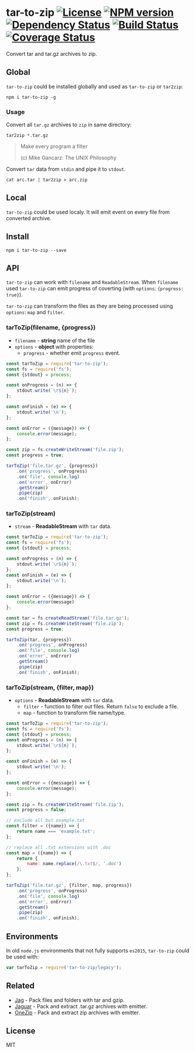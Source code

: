 # tar-to-zip [![License][LicenseIMGURL]][LicenseURL] [![NPM version][NPMIMGURL]][NPMURL] [![Dependency Status][DependencyStatusIMGURL]][DependencyStatusURL] [![Build Status][BuildStatusIMGURL]][BuildStatusURL] [![Coverage Status][CoverageIMGURL]][CoverageURL]

Convert tar and tar.gz archives to zip.

## Global

`tar-to-zip` could be installed globally and used as `tar-to-zip` or `tar2zip`:

```
npm i tar-to-zip -g
```

### Usage

Convert all `tar.gz` archives to `zip` in same directory:

```
tar2zip *.tar.gz
```

> Make every program a filter
>
> (c) Mike Gancarz: The UNIX Philosophy

Convert `tar` data from `stdin` and pipe it to `stdout`.

```
cat arc.tar | tar2zip > arc.zip
```

## Local

`tar-to-zip` could be used localy. It will emit event on every file from converted archive.

## Install

```
npm i tar-to-zip --save
```

## API

`tar-to-zip` can work with `filename` and `ReadableStream`. When `filename` used `tar-to-zip` can emit
progress of coverting (with `options`: `{progress: true}`).

`tar-to-zip` can transform the files as they are being processed using `options`: `map` and `filter`.

### tarToZip(filename, {progress})

- `filename` - **string** name of the file
- `options` - **object** with properties:
  - `progress` - whether emit `progress` event.

```js
const tarToZip = require('tar-to-zip');
const fs = require('fs');
const {stdout} = process;

const onProgress = (n) => {
    stdout.write(`\r${n}`);
};

const onFinish = (e) => {
    stdout.write('\n');
};

const onError = ({message}) => {
    console.error(message);
};

const zip = fs.createWriteStream('file.zip');
const progress = true;

tarToZip('file.tar.gz', {progress})
    .on('progress', onProgress)
    .on('file', console.log)
    .on('error', onError)
    .getStream()
    .pipe(zip)
    .on('finish', onFinish);

```

### tarToZip(stream)

- `stream` - **ReadableStream** with `tar` data.

```js
const tarToZip = require('tar-to-zip');
const fs = require('fs');
const {stdout} = process;

const onProgress = (n) => {
    stdout.write(`\r${n}`);
};
const onFinish = (e) => {
    stdout.write('\n');
};

const onError = ({message}) => {
    console.error(message)
};

const tar = fs.createReadStream('file.tar.gz');
const zip = fs.createWriteStream('file.zip');
const progress = true;

tarToZip(tar, {progress})
    .on('progress', onProgress)
    .on('file', console.log)
    .on('error', onError)
    .getStream()
    .pipe(zip)
    .on('finish', onFinish);
```

### tarToZip(stream, {filter, map})

- `options` - **ReadableStream** with `tar` data.
  - `filter` - function to filter out files. Return `false` to exclude a file.
  - `map` - function to transform file name/type.

```js
const tarToZip = require('tar-to-zip');
const fs = require('fs');
const {stdout} = process;
const onProgress = (n) => {
    stdout.write(`\r${n}`);
};

const onFinish = (e) => {
    stdout.write('\n');
};

const onError = ({message}) => {
    console.error(message);
};

const zip = fs.createWriteStream('file.zip');
const progress = false;

// exclude all but example.txt
const filter = ({name}) => {
    return name === 'example.txt';
};

// replace all .txt extensions with .doc
const map = ({name}) => {
    return {
        name: name.replace(/\.txt$/, '.doc')
    };
};

tarToZip('file.tar.gz', {filter, map, progress})
    .on('progress', onProgress)
    .on('file', console.log)
    .on('error', onError)
    .getStream()
    .pipe(zip)
    .on('finish', onFinish);

```

## Environments

In old `node.js` environments that not fully supports `es2015`, `tar-to-zip` could be used with:

```js
var tarToZip = require('tar-to-zip/legacy');
```
## Related

- [Jag](https://github.com/coderaiser/node-jag "Jag") - Pack files and folders with tar and gzip.
- [Jaguar](https://github.com/coderaiser/node-jaguar "Jaguar") - Pack and extract .tar.gz archives with emitter.
- [OneZip](https://github.com/coderaiser/node-onezip "OneZip") - Pack and extract zip archives with emitter.

## License

MIT

[NPMIMGURL]:                https://img.shields.io/npm/v/tar-to-zip.svg?style=flat
[BuildStatusIMGURL]:        https://img.shields.io/travis/coderaiser/node-tar-to-zip/master.svg?style=flat
[DependencyStatusIMGURL]:   https://img.shields.io/gemnasium/coderaiser/node-tar-to-zip.svg?style=flat
[LicenseIMGURL]:            https://img.shields.io/badge/license-MIT-317BF9.svg?style=flat
[NPMURL]:                   https://npmjs.org/package/tar-to-zip "npm"
[BuildStatusURL]:           https://travis-ci.org/coderaiser/node-tar-to-zip  "Build Status"
[DependencyStatusURL]:      https://gemnasium.com/coderaiser/node-tar-to-zip "Dependency Status"
[LicenseURL]:               https://tldrlegal.com/license/mit-license "MIT License"

[CoverageURL]:              https://coveralls.io/github/coderaiser/node-tar-to-zip?branch=master
[CoverageIMGURL]:           https://coveralls.io/repos/coderaiser/node-tar-to-zip/badge.svg?branch=master&service=github

